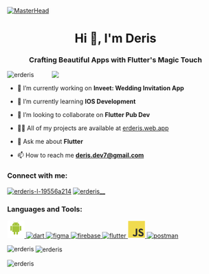 
[![MasterHead](https://images.unsplash.com/photo-1497032628192-86f99bcd76bc?ixlib=rb-4.0.3&ixid=M3wxMjA3fDB8MHxwaG90by1wYWdlfHx8fGVufDB8fHx8fA%3D%3D&auto=format&fit=crop&w=2940&q=80)](https://erderis.wb.app)

<h1 align="center">Hi 👋, I'm Deris</h1>
<h3 align="center">Crafting Beautiful Apps with Flutter's Magic Touch</h3>
<img align="right" width="400" src="https://firebasestorage.googleapis.com/v0/b/erderis.appspot.com/o/github%2Fprogrammer.png?alt=media&token=5a4e81b7-adc0-4c89-82e5-9dff306acdfd" coding" />

<p align="left"> <img src="https://komarev.com/ghpvc/?username=erderis&label=Profile%20views&color=0e75b6&style=flat" alt="erderis" /> </p>

- 🔭 I’m currently working on **Inveet: Wedding Invitation App**

- 🌱 I’m currently learning **IOS Development**

- 👯 I’m looking to collaborate on **Flutter Pub Dev**

- 👨‍💻 All of my projects are available at [erderis.web.app](erderis.web.app)

- 💬 Ask me about **Flutter**

- 📫 How to reach me **deris.dev7@gmail.com**

<h3 align="left">Connect with me:</h3>
<p align="left">
<a href="https://linkedin.com/in/erderis-l-19556a214" target="blank"><img align="center" src="https://raw.githubusercontent.com/rahuldkjain/github-profile-readme-generator/master/src/images/icons/Social/linked-in-alt.svg" alt="erderis-l-19556a214" height="30" width="40" /></a>
<a href="https://instagram.com/erderis__" target="blank"><img align="center" src="https://raw.githubusercontent.com/rahuldkjain/github-profile-readme-generator/master/src/images/icons/Social/instagram.svg" alt="erderis__" height="30" width="40" /></a>
</p>

<h3 align="left">Languages and Tools:</h3>
<p align="left"> <a href="https://developer.android.com" target="_blank" rel="noreferrer"> <img src="https://raw.githubusercontent.com/devicons/devicon/master/icons/android/android-original-wordmark.svg" alt="android" width="40" height="40"/> </a> <a href="https://dart.dev" target="_blank" rel="noreferrer"> <img src="https://www.vectorlogo.zone/logos/dartlang/dartlang-icon.svg" alt="dart" width="40" height="40"/> </a> <a href="https://www.figma.com/" target="_blank" rel="noreferrer"> <img src="https://www.vectorlogo.zone/logos/figma/figma-icon.svg" alt="figma" width="40" height="40"/> </a> <a href="https://firebase.google.com/" target="_blank" rel="noreferrer"> <img src="https://www.vectorlogo.zone/logos/firebase/firebase-icon.svg" alt="firebase" width="40" height="40"/> </a> <a href="https://flutter.dev" target="_blank" rel="noreferrer"> <img src="https://www.vectorlogo.zone/logos/flutterio/flutterio-icon.svg" alt="flutter" width="40" height="40"/> </a> <a href="https://developer.mozilla.org/en-US/docs/Web/JavaScript" target="_blank" rel="noreferrer"> <img src="https://raw.githubusercontent.com/devicons/devicon/master/icons/javascript/javascript-original.svg" alt="javascript" width="40" height="40"/> </a> <a href="https://postman.com" target="_blank" rel="noreferrer"> <img src="https://www.vectorlogo.zone/logos/getpostman/getpostman-icon.svg" alt="postman" width="40" height="40"/> </a> </p>

<p><img align="left" src="https://github-readme-stats.vercel.app/api/top-langs?username=erderis&show_icons=true&locale=en&layout=compact" alt="erderis" /></p>

<p>&nbsp;<img align="center" src="https://github-readme-stats.vercel.app/api?username=erderis&show_icons=true&locale=en" alt="erderis" /></p>

<p><img align="center" src="https://github-readme-streak-stats.herokuapp.com/?user=erderis&" alt="erderis" /></p>
